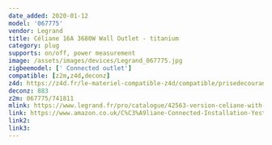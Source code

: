 ```yaml
---
date_added: 2020-01-12
model: '067775'
vendor: Legrand
title: Céliane 16A 3680W Wall Outlet - titanium
category: plug
supports: on/off, power measurement
image: /assets/images/devices/Legrand_067775.jpg
zigbeemodel: [' Connected outlet']
compatible: [z2m,z4d,deconz]
z4d: https://z4d.fr/le-materiel-compatible-z4d/compatible/prisedecourantconnecteclianewithnetatmo16a3680w
deconz: 883
z2m: 067775/741811
mlink: https://www.legrand.fr/pro/catalogue/42563-version-celiane-with-netatmo/prise-de-courant-connectee-celiane-with-netatmo-16a-3680w-connexion-par-bornes-automatiques-titane
link: https://www.amazon.co.uk/C%C3%A9liane-Connected-Installation-Yesterday-LEG67775/dp/B07G9Q6JQP
link2: 
link3: 
---
```

